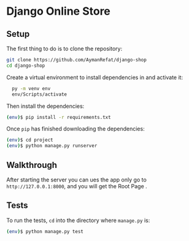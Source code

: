 # Django Online Store

## Setup

The first thing to do is to clone the repository:

```sh
git clone https://github.com/AymanRefat/django-shop
cd django-shop
```

Create a virtual environment to install dependencies in and activate it:

```sh
  py -m venv env 
  env/Scripts/activate
```

Then install the dependencies:

```sh
(env)$ pip install -r requirements.txt
```

Once `pip` has finished downloading the dependencies:

```sh
(env)$ cd project
(env)$ python manage.py runserver
```

## Walkthrough

After starting the server you can ues the app only go to `http://127.0.0.1:8000`,
and you will get the Root Page .


## Tests

To run the tests, `cd` into the directory where `manage.py` is:

```sh
(env)$ python manage.py test
```
